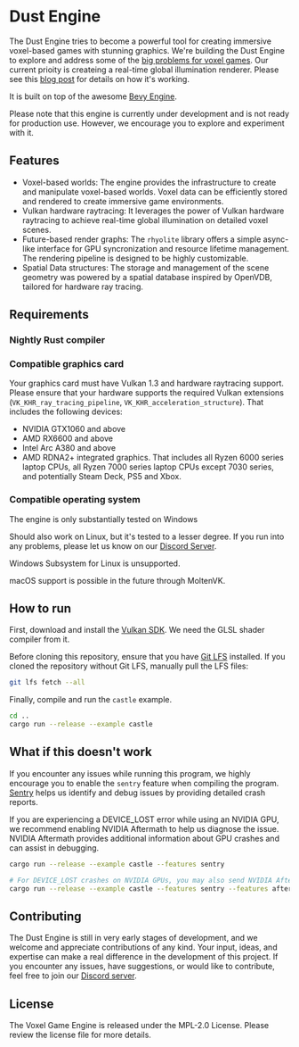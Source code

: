 # Dust Engine

The Dust Engine tries to become a powerful tool for creating immersive voxel-based games with stunning graphics. We're building the Dust Engine to explore and address some of the [big problems for voxel games](https://dust.rs/posts/12#the-big-problems-for-voxel-games). Our current prioity is createing a real-time global illumination renderer. Please see this [blog post](https://dust.rs/posts/14) for details on how it's working.

It is built on top of the awesome [Bevy Engine](https://github.com/bevyengine/bevy).

Please note that this engine is currently under development and is not ready for production use. However, we encourage you to explore and experiment with it.

## Features
- Voxel-based worlds: The engine provides the infrastructure to create and manipulate voxel-based worlds. Voxel data can be efficiently stored and rendered to create immersive game environments.
- Vulkan hardware raytracing: It leverages the power of Vulkan hardware raytracing to achieve real-time global illumination on detailed voxel scenes.
- Future-based render graphs: The `rhyolite` library offers a simple async-like interface for GPU syncronization and resource lifetime management. The rendering pipeline is designed to be highly customizable.
- Spatial Data structures: The storage and management of the scene geometry was powered by a spatial database inspired by OpenVDB, tailored for hardware ray tracing.







## Requirements
### Nightly Rust compiler
### Compatible graphics card
Your graphics card must have Vulkan 1.3 and hardware raytracing support.
Please ensure that your hardware supports the required Vulkan extensions (`VK_KHR_ray_tracing_pipeline`, `VK_KHR_acceleration_structure`).
That includes the following devices:
- NVIDIA GTX1060 and above
- AMD RX6600 and above
- Intel Arc A380 and above
- AMD RDNA2+ integrated graphics. That includes all Ryzen 6000 series laptop CPUs, all Ryzen 7000 series laptop CPUs except 7030 series, and potentially Steam Deck, PS5 and Xbox.

### Compatible operating system
The engine is only substantially tested on Windows

Should also work on Linux, but it's tested to a lesser degree. If you run into any problems, please let us know on our [Discord Server](https://discord.com/invite/7R26SXn8CT).

Windows Subsystem for Linux is unsupported.

macOS support is possible in the future through MoltenVK.

## How to run
First, download and install the [Vulkan SDK](https://vulkan.lunarg.com/sdk/home). We need the GLSL shader compiler from it.

Before cloning this repository, ensure that you have [Git LFS](https://git-lfs.com/) installed. If you cloned
the repository without Git LFS, manually pull the LFS files:
```bash
git lfs fetch --all
```

Finally, compile and run the `castle` example.
```bash
cd ..
cargo run --release --example castle
```
## What if this doesn't work
If you encounter any issues while running this program, we highly encourage you to enable the `sentry` feature
when compiling the program. [Sentry](https://sentry.io) helps us identify and debug issues by providing detailed crash reports.

If you are experiencing a DEVICE_LOST error while using an NVIDIA GPU, we recommend enabling NVIDIA Aftermath to help us diagnose the issue. NVIDIA Aftermath provides additional information about GPU crashes and can assist in debugging.

```sh
cargo run --release --example castle --features sentry

# For DEVICE_LOST crashes on NVIDIA GPUs, you may also send NVIDIA Aftermath Crash Reports
cargo run --release --example castle --features sentry --features aftermath

```


## Contributing
The Dust Engine is still in very early stages of development, and we welcome and appreciate contributions of any kind.
Your input, ideas, and expertise can make a real difference in the development of this project. If you encounter any issues, have suggestions, or would like to contribute, feel free to join our [Discord server](https://discord.com/invite/7R26SXn8CT).

## License
The Voxel Game Engine is released under the MPL-2.0 License. Please review the license file for more details.

